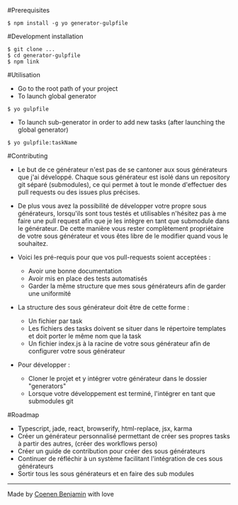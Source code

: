 #Prerequisites
```
$ npm install -g yo generator-gulpfile
```

#Development installation
```
$ git clone ...
$ cd generator-gulpfile
$ npm link
```

#Utilisation
+ Go to the root path of your project
+ To launch global generator
```
$ yo gulpfile
```
+ To launch sub-generator in order to add new tasks (after launching the global generator)
```
$ yo gulpfile:taskName
```

#Contributing

+ Le but de ce générateur n'est pas de se cantoner aux sous générateurs que j'ai développé. Chaque sous générateur est isolé dans un repository git séparé (submodules), ce qui permet à tout le monde d'effectuer des pull requests ou des issues plus précises.

+ De plus vous avez la possibilité de développer votre propre sous générateurs, lorsqu'ils sont tous testés et utilisables n'hésitez pas à me faire une pull request afin que je les intègre en tant que submodule dans le générateur. De cette manière vous rester complètement propriétaire de votre sous générateur et vous êtes libre de le modifier quand vous le souhaitez.

+ Voici les pré-requis pour que vos pull-requests soient acceptées : 
  - Avoir une bonne documentation
  - Avoir mis en place des tests automatisés
  - Garder la même structure que mes sous générateurs afin de garder une uniformité

+ La structure des sous générateur doit être de cette forme :
  - Un fichier par task
  - Les fichiers des tasks doivent se situer dans le répertoire templates et doit porter le même nom que la task
  - Un fichier index.js à la racine de votre sous générateur afin de configurer votre sous générateur

+ Pour développer :
  - Cloner le projet et y intégrer votre générateur dans le dossier "generators"
  - Lorsque votre développement est terminé, l'intégrer en tant que submodules git

#Roadmap

+ Typescript, jade, react, browserify, html-replace, jsx, karma
+ Créer un générateur personnalisé permettant de créer ses propres tasks à partir des autres, (créer des workflows perso)
+ Créer un guide de contribution pour créer des sous générateurs
+ Continuer de réfléchir à un système facilitant l'intégration de ces sous générateurs
+ Sortir tous les sous générateurs et en faire des sub modules

-------------

Made by [Coenen Benjamin](https://twitter.com/BnJ25) with love


